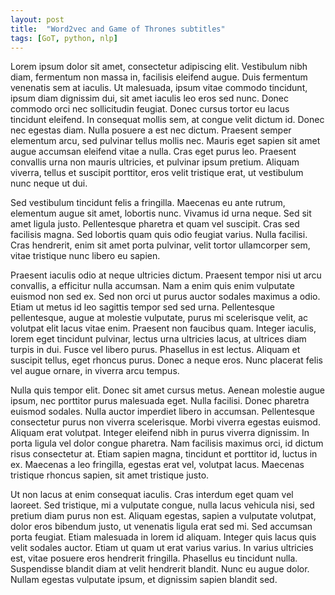 ```yaml
---
layout: post
title:  "Word2vec and Game of Thrones subtitles"
tags: [GoT, python, nlp]
---
```


Lorem ipsum dolor sit amet, consectetur adipiscing elit. Vestibulum nibh diam, fermentum non massa in, facilisis eleifend augue. Duis fermentum venenatis sem at iaculis. Ut malesuada, ipsum vitae commodo tincidunt, ipsum diam dignissim dui, sit amet iaculis leo eros sed nunc. Donec commodo orci nec sollicitudin feugiat. Donec cursus tortor eu lacus tincidunt eleifend. In consequat mollis sem, at congue velit dictum id. Donec nec egestas diam. Nulla posuere a est nec dictum. Praesent semper elementum arcu, sed pulvinar tellus mollis nec. Mauris eget sapien sit amet augue accumsan eleifend vitae a nulla. Cras eget purus leo. Praesent convallis urna non mauris ultricies, et pulvinar ipsum pretium. Aliquam viverra, tellus et suscipit porttitor, eros velit tristique erat, ut vestibulum nunc neque ut dui.

Sed vestibulum tincidunt felis a fringilla. Maecenas eu ante rutrum, elementum augue sit amet, lobortis nunc. Vivamus id urna neque. Sed sit amet ligula justo. Pellentesque pharetra et quam vel suscipit. Cras sed facilisis magna. Sed lobortis quam quis odio feugiat varius. Nulla facilisi. Cras hendrerit, enim sit amet porta pulvinar, velit tortor ullamcorper sem, vitae tristique nunc libero eu sapien.

Praesent iaculis odio at neque ultricies dictum. Praesent tempor nisi ut arcu convallis, a efficitur nulla accumsan. Nam a enim quis enim vulputate euismod non sed ex. Sed non orci ut purus auctor sodales maximus a odio. Etiam ut metus id leo sagittis tempor sed sed urna. Pellentesque pellentesque, augue at molestie vulputate, purus mi scelerisque velit, ac volutpat elit lacus vitae enim. Praesent non faucibus quam. Integer iaculis, lorem eget tincidunt pulvinar, lectus urna ultricies lacus, at ultrices diam turpis in dui. Fusce vel libero purus. Phasellus in est lectus. Aliquam et suscipit tellus, eget rhoncus purus. Donec a neque eros. Nunc placerat felis vel augue ornare, in viverra arcu tempus.

Nulla quis tempor elit. Donec sit amet cursus metus. Aenean molestie augue ipsum, nec porttitor purus malesuada eget. Nulla facilisi. Donec pharetra euismod sodales. Nulla auctor imperdiet libero in accumsan. Pellentesque consectetur purus non viverra scelerisque. Morbi viverra egestas euismod. Aliquam erat volutpat. Integer eleifend nibh in purus viverra dignissim. In porta ligula vel dolor congue pharetra. Nam facilisis maximus orci, id dictum risus consectetur at. Etiam sapien magna, tincidunt et porttitor id, luctus in ex. Maecenas a leo fringilla, egestas erat vel, volutpat lacus. Maecenas tristique rhoncus sapien, sit amet tristique justo.

Ut non lacus at enim consequat iaculis. Cras interdum eget quam vel laoreet. Sed tristique, mi a vulputate congue, nulla lacus vehicula nisi, sed pretium diam purus non est. Aliquam egestas, sapien a vulputate volutpat, dolor eros bibendum justo, ut venenatis ligula erat sed mi. Sed accumsan porta feugiat. Etiam malesuada in lorem id aliquam. Integer quis lacus quis velit sodales auctor. Etiam ut quam ut erat varius varius. In varius ultricies est, vitae posuere eros hendrerit fringilla. Phasellus eu tincidunt nulla. Suspendisse blandit diam at velit hendrerit blandit. Nunc eu augue dolor. Nullam egestas vulputate ipsum, et dignissim sapien blandit sed.
